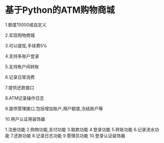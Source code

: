 # 基于Python的ATM购物商城

1.额度15000或自定义

2.实现购物商城

3.可以提现,手续费5%

4.支持多账户登录

5.支持账户间转账

6.记录日常消费

7.提供还款接口

8.ATM记录操作日志

9.提供管理接口,包括增加账户,用户额度,冻结账户等

10.用户认证用装饰器


1.注册功能
2.购物功能,支付功能
3.取款功能
4.登录功能
5.转账功能
6.记录流水功能
7.还款功能
8.记录日志功能
9.管理员功能
10.登录认证装饰器
